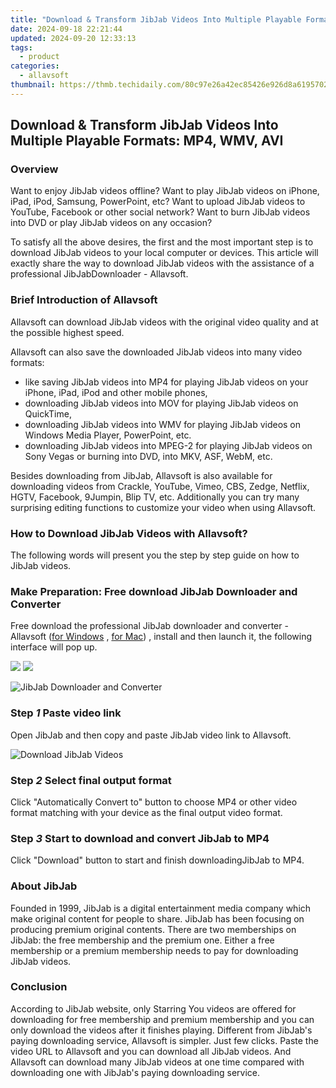 ```yaml
---
title: "Download & Transform JibJab Videos Into Multiple Playable Formats: MP4, WMV, AVI"
date: 2024-09-18 22:21:44
updated: 2024-09-20 12:33:13
tags:
  - product
categories:
  - allavsoft
thumbnail: https://thmb.techidaily.com/80c97e26a42ec85426e926d8a619570205ae66ef3c841d342bad4a1013bf8d86.jpg
---
```


## Download & Transform JibJab Videos Into Multiple Playable Formats: MP4, WMV, AVI

### Overview

Want to enjoy JibJab videos offline? Want to play JibJab videos on iPhone, iPad, iPod, Samsung, PowerPoint, etc? Want to upload JibJab videos to YouTube, Facebook or other social network? Want to burn JibJab videos into DVD or play JibJab videos on any occasion?

To satisfy all the above desires, the first and the most important step is to download JibJab videos to your local computer or devices. This article will exactly share the way to download JibJab videos with the assistance of a professional JibJabDownloader - Allavsoft.

### Brief Introduction of Allavsoft

Allavsoft can download JibJab videos with the original video quality and at the possible highest speed.

Allavsoft can also save the downloaded JibJab videos into many video formats:

* like saving JibJab videos into MP4 for playing JibJab videos on your iPhone, iPad, iPod and other mobile phones,
* downloading JibJab videos into MOV for playing JibJab videos on QuickTime,
* downloading JibJab videos into WMV for playing JibJab videos on Windows Media Player, PowerPoint, etc.
* downloading JibJab videos into MPEG-2 for playing JibJab videos on Sony Vegas or burning into DVD, into MKV, ASF, WebM, etc.

Besides downloading from JibJab, Allavsoft is also available for downloading videos from Crackle, YouTube, Vimeo, CBS, Zedge, Netflix, HGTV, Facebook, 9Jumpin, Blip TV, etc. Additionally you can try many surprising editing functions to customize your video when using Allavsoft.

### How to Download JibJab Videos with Allavsoft?

The following words will present you the step by step guide on how to JibJab videos.

### Make Preparation: Free download JibJab Downloader and Converter

Free download the professional JibJab downloader and converter - Allavsoft ([for Windows](https://tools.techidaily.com/allavsoft/products/) , [for Mac](https://tools.techidaily.com/allavsoft/products/)) , install and then launch it, the following interface will pop up.

[![](https://www.allavsoft.com/how-to/../images/how-to/free-download-win.jpg)](https://tools.techidaily.com/allavsoft/products/) [![](https://www.allavsoft.com/how-to/../images/how-to/free-download-mac.jpg)](https://tools.techidaily.com/allavsoft/products/)

![JibJab Downloader and Converter](https://www.allavsoft.com/how-to/../images/allavsoft/screen-shot-600.jpg)

### Step _1_ Paste video link

Open JibJab and then copy and paste JibJab video link to Allavsoft.

![Download JibJab Videos](https://www.allavsoft.com/how-to/../images/how-to/download-jibjab-videos/download-jibjab-videos.jpg)

### Step _2_ Select final output format

Click "Automatically Convert to" button to choose MP4 or other video format matching with your device as the final output video format.

### Step _3_ Start to download and convert JibJab to MP4

Click "Download" button to start and finish downloadingJibJab to MP4.

### About JibJab

Founded in 1999, JibJab is a digital entertainment media company which make original content for people to share. JibJab has been focusing on producing premium original contents. There are two memberships on JibJab: the free membership and the premium one. Either a free membership or a premium membership needs to pay for downloading JibJab videos.

### Conclusion

According to JibJab website, only Starring You videos are offered for downloading for free membership and premium membership and you can only download the videos after it finishes playing. Different from JibJab's paying downloading service, Allavsoft is simpler. Just few clicks. Paste the video URL to Allavsoft and you can download all JibJab videos. And Allavsoft can download many JibJab videos at one time compared with downloading one with JibJab's paying downloading service.

<ins class="adsbygoogle"
     style="display:block"
     data-ad-format="autorelaxed"
     data-ad-client="ca-pub-7571918770474297"
     data-ad-slot="1223367746"></ins>



<ins class="adsbygoogle"
     style="display:block"
     data-ad-client="ca-pub-7571918770474297"
     data-ad-slot="8358498916"
     data-ad-format="auto"
     data-full-width-responsive="true"></ins>

